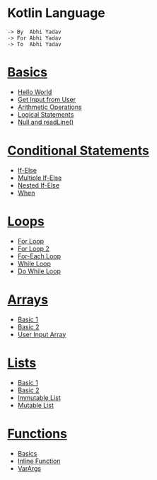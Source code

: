 # Kotlin Language
    -> By  Abhi Yadav
    -> For Abhi Yadav
    -> To  Abhi Yadav


# [Basics](src/Basics)
- [Hello World](src/Basics/Hello%20World.kt)
- [Get Input from User](src/Basics/Get%20Input%20from%20User.kt)
- [Arithmetic Operations](src/Basics/Arithmetic%20Operations.kt)
- [Logical Statements](src/Basics/Logical%20Statements.kt)
- [Null and readLine()](src/Basics/Null%20And%20readLine.kt)

# [Conditional Statements](src/ConditionalStatements)
- [If-Else](src/ConditionalStatements/If-Else.kt)
- [Multiple If-Else](src/ConditionalStatements/Multiple%20If-Else.kt)
- [Nested If-Else](src/ConditionalStatements/Nested%20If-Else.kt)
- [When](src/ConditionalStatements/When.kt)

# [Loops](src/Loops)
- [For Loop](src/Loops/For%20Loop.kt)
- [For Loop 2](src/Loops/For%20Loop%202.kt)
- [For-Each Loop](src/Loops/For-Each%20Loop.kt)
- [While Loop](src/Loops/While%20Loop.kt)
- [Do While Loop](src/Loops/Do-While%20Loop.kt)

# [Arrays](src/Arrays)
- [Basic 1](src/Arrays/Basic%201.kt)
- [Basic 2](src/Arrays/Basic%202.kt)
- [User Input Array](src/Arrays/User%20Input%20Array.kt)

# [Lists](src/Lists)
- [Basic 1](src/Lists/Basic%201.kt)
- [Basic 2](src/Lists/Basic%202.kt)
- [Immutable List](src/Lists/Immutable%20List.kt)
- [Mutable List](src/Lists/Mutable%20List.kt)

# [Functions](src/Functions)
- [Basics](src/Functions/Basics.kt)
- [Inline Function](src/Functions/Inline%20Function.kt)
- [VarArgs](src/Functions/VarArgs.kt)